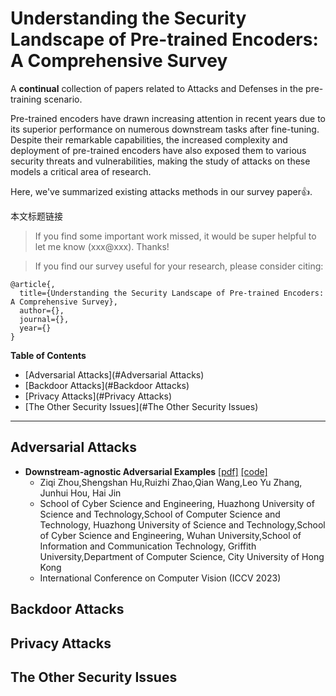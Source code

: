 # **Understanding the Security Landscape of Pre-trained Encoders: A Comprehensive Survey**

A **continual** collection of papers related to Attacks and Defenses in the pre-training scenario.

Pre-trained encoders have drawn increasing attention in recent years due to its superior performance on numerous downstream tasks after fine-tuning.
Despite their remarkable capabilities, the increased complexity and deployment of  pre-trained encoders have also exposed them to various security threats and vulnerabilities, making the study of attacks on these models a critical area of research.

Here, we've summarized existing  attacks methods in our survey paper👍.

本文标题链接

> If you find some important work missed, it would be super helpful to let me know (xxx@xxx). Thanks!

> If you find our survey useful for your research, please consider citing:

```
@article{,
  title={Understanding the Security Landscape of Pre-trained Encoders: A Comprehensive Survey},
  author={},
  journal={},
  year={}
}
```

**Table of Contents**

- [Adversarial Attacks](#Adversarial Attacks)
- [Backdoor Attacks](#Backdoor Attacks)
- [Privacy Attacks](#Privacy Attacks)
- [The Other Security Issues](#The Other Security Issues)

---

## Adversarial Attacks

* **Downstream-agnostic Adversarial Examples** [[pdf]](https://arxiv.org/pdf/2307.12280) [[code]](https://github.com/CGCL-codes/AdvEncoder)
  * Ziqi Zhou,Shengshan Hu,Ruizhi Zhao,Qian Wang,Leo Yu Zhang, Junhui Hou, Hai Jin
  * School of Cyber Science and Engineering, Huazhong University of Science and Technology,School of Computer Science and Technology, Huazhong University of Science and Technology,School of Cyber Science and Engineering, Wuhan University,School of Information and Communication Technology, Griffith University,Department of Computer Science, City University of Hong Kong
  * International Conference on Computer Vision (ICCV 2023)
  
## Backdoor Attacks

## Privacy Attacks

## The Other Security Issues
